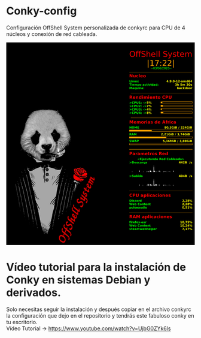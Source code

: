 # Conky-config
Configuración OffShell System personalizada de conkyrc para CPU de 4 núcleos y conexión de red cableada.

![Screenshot](conky.png)

# Vídeo tutorial para la instalación de Conky en sistemas Debian y derivados.  
Solo necesitas seguir la instalación y después copiar en el archivo conkyrc la configuración que dejo en el repositorio y tendrás este fabuloso conky en tu escritorio.  
Vídeo Tutorial -> https://www.youtube.com/watch?v=UjbG0ZYk6ls

